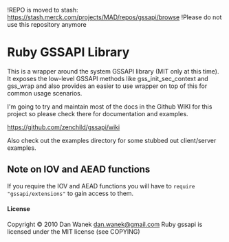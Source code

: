 !REPO is moved to stash: https://stash.merck.com/projects/MAD/repos/gssapi/browse
!Please do not use this repository anymore

# Ruby GSSAPI Library

This is a wrapper around the system GSSAPI library (MIT only at this time).  It exposes the low-level GSSAPI methods like gss_init_sec_context and gss_wrap and also provides an easier to use wrapper on top of this for common usage scenarios.


I'm going to try and maintain most of the docs in the Github WIKI for this project so please check there for documentation and examples.

https://github.com/zenchild/gssapi/wiki


Also check out the examples directory for some stubbed out client/server examples.


## Note on IOV and AEAD functions

If you require the IOV and AEAD functions you will have to `require "gssapi/extensions"` to gain access to them.


#### License

Copyright © 2010 Dan Wanek <dan.wanek@gmail.com>
Ruby gssapi is licensed under the MIT license (see COPYING)
